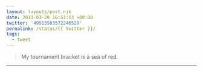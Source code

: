 ```yaml
---
layout: layouts/post.njk
date: 2011-03-20 16:51:53 +00:00
twitter: '49513503572246529'
permalink: /status/{{ twitter }}/
tags: 
  - tweet
---
```


> My tournament bracket is a sea of red.

---
